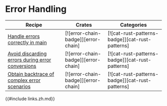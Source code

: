 # Error Handling

| Recipe | Crates | Categories |
|--------|--------|------------|
| [Handle errors correctly in main][ex-error-chain-simple-error-handling] | [![error-chain-badge]][error-chain] | [![cat-rust-patterns-badge]][cat-rust-patterns] |
| [Avoid discarding errors during error conversions][ex-error-chain-avoid-discarding] | [![error-chain-badge]][error-chain] | [![cat-rust-patterns-badge]][cat-rust-patterns] |
| [Obtain backtrace of complex error scenarios][ex-error-chain-backtrace] | [![error-chain-badge]][error-chain] | [![cat-rust-patterns-badge]][cat-rust-patterns] |

[ex-error-chain-simple-error-handling]: errors/handle.html#handle-errors-correctly-in-main
[ex-error-chain-avoid-discarding]: errors/handle.html#avoid-discarding-errors-during-error-conversions
[ex-error-chain-backtrace]: errors/handle.html#obtain-backtrace-of-complex-error-scenarios

{{#include links.zh.md}}
